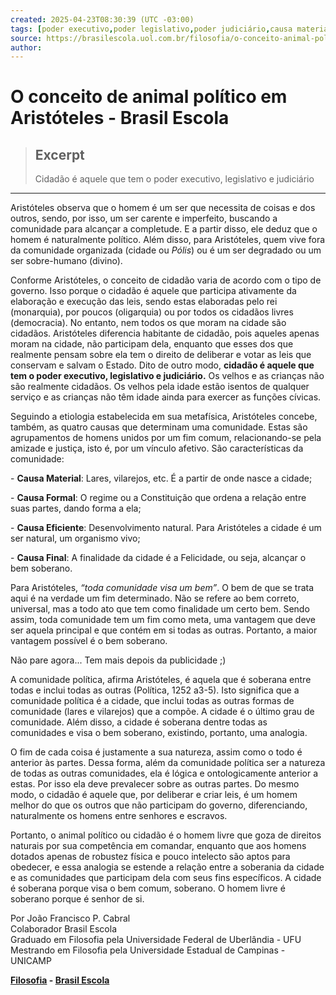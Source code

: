 ```yaml
---
created: 2025-04-23T08:30:39 (UTC -03:00)
tags: [poder executivo,poder legislativo,poder judiciário,causa material,causa formal,causa eficiente,causa final,toda comunidade visa um bem,animal político,o que é um animal político.]
source: https://brasilescola.uol.com.br/filosofia/o-conceito-animal-politico-aristoteles.htm
author: 
---
```


# O conceito de animal político em Aristóteles - Brasil Escola

> ## Excerpt
> Cidadão é aquele que tem o poder executivo, legislativo e judiciário

---
Aristóteles observa que o homem é um ser que necessita de coisas e dos outros, sendo, por isso, um ser carente e imperfeito, buscando a comunidade para alcançar a completude. E a partir disso, ele deduz que o homem é naturalmente político. Além disso, para Aristóteles, quem vive fora da comunidade organizada (cidade ou _Pólis_) ou é um ser degradado ou um ser sobre-humano (divino).

Conforme Aristóteles, o conceito de cidadão varia de acordo com o tipo de governo. Isso porque o cidadão é aquele que participa ativamente da elaboração e execução das leis, sendo estas elaboradas pelo rei (monarquia), por poucos (oligarquia) ou por todos os cidadãos livres (democracia). No entanto, nem todos os que moram na cidade são cidadãos. Aristóteles diferencia habitante de cidadão, pois aqueles apenas moram na cidade, não participam dela, enquanto que esses dos que realmente pensam sobre ela tem o direito de deliberar e votar as leis que conservam e salvam o Estado. Dito de outro modo, **cidadão é aquele que tem o poder executivo, legislativo e judiciário.** Os velhos e as crianças não são realmente cidadãos. Os velhos pela idade estão isentos de qualquer serviço e as crianças não têm idade ainda para exercer as funções cívicas.

Seguindo a etiologia estabelecida em sua metafísica, Aristóteles concebe, também, as quatro causas que determinam uma comunidade. Estas são agrupamentos de homens unidos por um fim comum, relacionando-se pela amizade e justiça, isto é, por um vínculo afetivo. São características da comunidade:

\- **Causa Material**: Lares, vilarejos, etc. É a partir de onde nasce a cidade;

\- **Causa Formal**: O regime ou a Constituição que ordena a relação entre suas partes, dando forma a ela;

\- **Causa Eficiente**: Desenvolvimento natural. Para Aristóteles a cidade é um ser natural, um organismo vivo;

\- **Causa Final**: A finalidade da cidade é a Felicidade, ou seja, alcançar o bem soberano.

Para Aristóteles, _“toda comunidade visa um bem”_. O bem de que se trata aqui é na verdade um fim determinado. Não se refere ao bem correto, universal, mas a todo ato que tem como finalidade um certo bem. Sendo assim, toda comunidade tem um fim como meta, uma vantagem que deve ser aquela principal e que contém em si todas as outras. Portanto, a maior vantagem possível é o bem soberano.

Não pare agora... Tem mais depois da publicidade ;)

A comunidade política, afirma Aristóteles, é aquela que é soberana entre todas e inclui todas as outras (Política, 1252 a3-5). Isto significa que a comunidade política é a cidade, que inclui todas as outras formas de comunidade (lares e vilarejos) que a compõe. A cidade é o último grau de comunidade. Além disso, a cidade é soberana dentre todas as comunidades e visa o bem soberano, existindo, portanto, uma analogia.

O fim de cada coisa é justamente a sua natureza, assim como o todo é anterior às partes. Dessa forma, além da comunidade política ser a natureza de todas as outras comunidades, ela é lógica e ontologicamente anterior a estas. Por isso ela deve prevalecer sobre as outras partes. Do mesmo modo, o cidadão é aquele que, por deliberar e criar leis, é um homem melhor do que os outros que não participam do governo, diferenciando, naturalmente os homens entre senhores e escravos.

Portanto, o animal político ou cidadão é o homem livre que goza de direitos naturais por sua competência em comandar, enquanto que aos homens dotados apenas de robustez física e pouco intelecto são aptos para obedecer, e essa analogia se estende a relação entre a soberania da cidade e as comunidades que participam dela com seus fins específicos. A cidade é soberana porque visa o bem comum, soberano. O homem livre é soberano porque é senhor de si.

Por João Francisco P. Cabral  
Colaborador Brasil Escola  
Graduado em Filosofia pela Universidade Federal de Uberlândia - UFU  
Mestrando em Filosofia pela Universidade Estadual de Campinas - UNICAMP

**[Filosofia](https://brasilescola.uol.com.br/filosofia/) - [Brasil Escola](https://brasilescola.uol.com.br/)**
